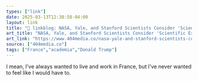 ```yaml
---
types: ["link"]
date: 2025-03-13T12:38:58-04:00
layout: link
title: "🔗 linkblog: NASA, Yale, and Stanford Scientists Consider 'Scientific Exile,' French University Says'"
art_title: "NASA, Yale, and Stanford Scientists Consider 'Scientific Exile,' French University Says"
art_link: "https://www.404media.co/nasa-yale-and-stanford-scientists-consider-scientific-exile-french-university-says/"
source: ["404media.co"]
tags: ["France","academia","Donald Trump"]
---
```

I mean, I've always wanted to live and work in France, but I've never wanted to feel like I would have to.
